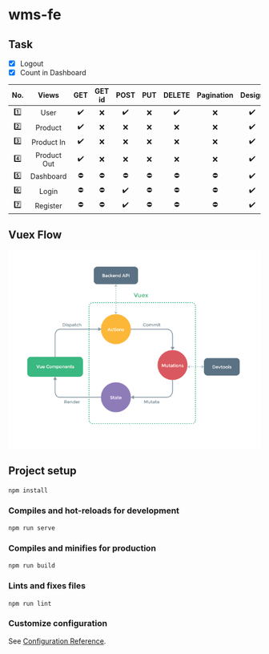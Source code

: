 # wms-fe

## Task

- [x] Logout
- [x] Count in Dashboard

| No.     | Views       | GET                | GET id     | POST               | PUT        | DELETE             | Pagination | Design             | Modals             | Alert      |
| :-----: | :---------: | :----------------: | :--------: | :----------------: | :--------: | :----------------: | :--------: | :----------------: | :----------------: | :--------: |
| :one:   | User        | :heavy_check_mark: | :x:        | :heavy_check_mark: | :x:        | :heavy_check_mark: | :x:        | :heavy_check_mark: | :heavy_check_mark: | :x:        |
| :two:   | Product     | :heavy_check_mark: | :x:        | :x:                | :x:        | :x:                | :x:        | :heavy_check_mark: | :heavy_check_mark: | :x:        |
| :three: | Product In  | :heavy_check_mark: | :x:        | :x:                | :x:        | :x:                | :x:        | :heavy_check_mark: | :heavy_check_mark: | :x:        |
| :four:  | Product Out | :heavy_check_mark: | :x:        | :x:                | :x:        | :x:                | :x:        | :heavy_check_mark: | :heavy_check_mark: | :x:        |
| :five:  | Dashboard   | :no_entry:         | :no_entry: | :no_entry:         | :no_entry: | :no_entry:         | :no_entry: | :heavy_check_mark: | :no_entry:         | :x:        |
| :six:   | Login       | :no_entry:         | :no_entry: | :heavy_check_mark: | :no_entry: | :no_entry:         | :no_entry: | :heavy_check_mark: | :no_entry:         | :x:        |
| :seven: | Register    | :no_entry:         | :no_entry: | :heavy_check_mark: | :no_entry: | :no_entry:         | :no_entry: | :heavy_check_mark: | :no_entry:         | :x:        |

## Vuex Flow

![Flow](./vuex.png)

## Project setup
```
npm install
```

### Compiles and hot-reloads for development
```
npm run serve
```

### Compiles and minifies for production
```
npm run build
```

### Lints and fixes files
```
npm run lint
```

### Customize configuration
See [Configuration Reference](https://cli.vuejs.org/config/).

